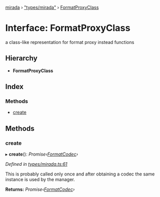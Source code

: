[mirada](../README.md) › ["types/mirada"](../modules/_types_mirada_.md) › [FormatProxyClass](_types_mirada_.formatproxyclass.md)

# Interface: FormatProxyClass


a class-like representation for format proxy instead functions

## Hierarchy

* **FormatProxyClass**

## Index

### Methods

* [create](_types_mirada_.formatproxyclass.md#create)

## Methods

###  create

▸ **create**(): *Promise‹[FormatCodec](_types_mirada_.formatcodec.md)›*

*Defined in [types/mirada.ts:61](https://github.com/cancerberoSgx/mirada/blob/e7b5ae6/mirada/src/types/mirada.ts#L61)*

This is probably called only once and after obtaining a codec the same instance is used by the manager.

**Returns:** *Promise‹[FormatCodec](_types_mirada_.formatcodec.md)›*